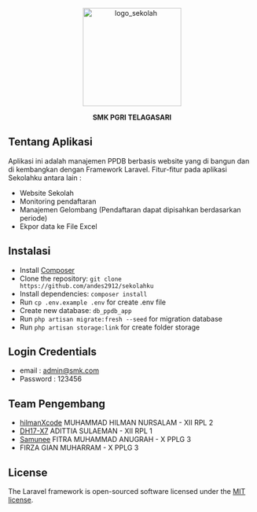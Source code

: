 <p align="center">
<a href="http://smkpgritelagasari1.sch.id" target="_blank"><img src="https://ik.imagekit.io/harioblackid99/logo_smk_new.png?updatedAt=1704296169484" width="200" height="200" alt="logo_sekolah" /></a>
</p>
<p align="center">
<strong>SMK PGRI TELAGASARI</strong>
</p>

## Tentang Aplikasi

Aplikasi ini adalah manajemen PPDB berbasis website yang di bangun dan di kembangkan dengan Framework Laravel. Fitur-fitur pada aplikasi Sekolahku antara lain :

- Website Sekolah
- Monitoring pendaftaran
- Manajemen Gelombang (Pendaftaran dapat dipisahkan berdasarkan periode)
- Ekpor data ke File Excel

## Instalasi

* Install [Composer](https://getcomposer.org/download)
* Clone the repository: `git clone https://github.com/andes2912/sekolahku`
* Install dependencies: `composer install`
* Run `cp .env.example .env` for create .env file
* Create new database: `db_ppdb_app`
* Run `php artisan migrate:fresh --seed` for migration database
* Run `php artisan storage:link` for create folder storage

## Login Credentials
* email : admin@smk.com
* Password : 123456

## Team Pengembang
- [hilmanXcode](https://github.com/hilmanXcode) MUHAMMAD HILMAN NURSALAM - XII RPL 2
- [DH17-X7](https://github.com/DH17-X7) ADITTIA SULAEMAN - XII RPL 1
- [Samunee](https://github.com/Samunee) FITRA MUHAMMAD ANUGRAH - X PPLG 3
- FIRZA GIAN MUHARRAM - X PPLG 3


## License

The Laravel framework is open-sourced software licensed under the [MIT license](https://opensource.org/licenses/MIT).
